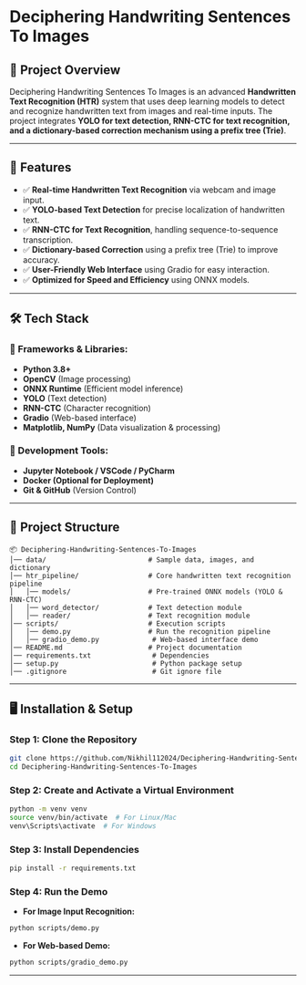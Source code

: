 # **Deciphering Handwriting Sentences To Images**

## **📌 Project Overview**
Deciphering Handwriting Sentences To Images is an advanced **Handwritten Text Recognition (HTR)** system that uses deep learning models to detect and recognize handwritten text from images and real-time inputs. The project integrates **YOLO for text detection, RNN-CTC for text recognition, and a dictionary-based correction mechanism using a prefix tree (Trie)**.

---

## **🚀 Features**
- ✅ **Real-time Handwritten Text Recognition** via webcam and image input.
- ✅ **YOLO-based Text Detection** for precise localization of handwritten text.
- ✅ **RNN-CTC for Text Recognition**, handling sequence-to-sequence transcription.
- ✅ **Dictionary-based Correction** using a prefix tree (Trie) to improve accuracy.
- ✅ **User-Friendly Web Interface** using Gradio for easy interaction.
- ✅ **Optimized for Speed and Efficiency** using ONNX models.

---

## **🛠️ Tech Stack**
### **📌 Frameworks & Libraries:**
- **Python 3.8+**
- **OpenCV** (Image processing)
- **ONNX Runtime** (Efficient model inference)
- **YOLO** (Text detection)
- **RNN-CTC** (Character recognition)
- **Gradio** (Web-based interface)
- **Matplotlib, NumPy** (Data visualization & processing)

### **📌 Development Tools:**
- **Jupyter Notebook / VSCode / PyCharm**
- **Docker (Optional for Deployment)**
- **Git & GitHub** (Version Control)

---
## **📂 Project Structure**
```
📦 Deciphering-Handwriting-Sentences-To-Images
│── data/                         # Sample data, images, and dictionary
│── htr_pipeline/                 # Core handwritten text recognition pipeline
│   │── models/                   # Pre-trained ONNX models (YOLO & RNN-CTC)
│   │── word_detector/            # Text detection module
│   │── reader/                   # Text recognition module
│── scripts/                      # Execution scripts
│   │── demo.py                   # Run the recognition pipeline
│   │── gradio_demo.py             # Web-based interface demo
│── README.md                     # Project documentation
│── requirements.txt               # Dependencies
│── setup.py                       # Python package setup
│── .gitignore                     # Git ignore file
```

---

## **🖥️ Installation & Setup**
### **Step 1: Clone the Repository**
```bash
git clone https://github.com/Nikhil112024/Deciphering-Handwriting-Sentences-To-Images.git
cd Deciphering-Handwriting-Sentences-To-Images
```

### **Step 2: Create and Activate a Virtual Environment**
```bash
python -m venv venv
source venv/bin/activate  # For Linux/Mac
venv\Scripts\activate  # For Windows
```

### **Step 3: Install Dependencies**
```bash
pip install -r requirements.txt
```

### **Step 4: Run the Demo**
- **For Image Input Recognition:**
```bash
python scripts/demo.py
```
- **For Web-based Demo:**
```bash
python scripts/gradio_demo.py
```

---

